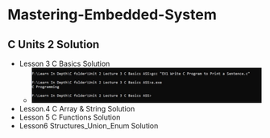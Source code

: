 # Mastering-Embedded-System

## C Units 2 Solution
  -  Lesson 3 C Basics Solution
      -  ![link](https://github.com/OmarAdelShalaan/Mastering-Embedded-System/blob/main/My%20Assignment/my%20C%20Solution/Unit%202/Lecture%203%20C%20Basics%20ASS/Homework%201/EX1.jpg?raw=true) 
  -  Lesson.4 C Array & String Solution
  -  Lesson 5 C Functions Solution
  -  Lesson6 Structures_Union_Enum Solution

